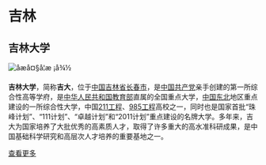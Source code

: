 # 吉林

## 吉林大学
![åæå¤§å­¦æ ¡å¾½](https://upload.wikimedia.org/wikipedia/zh/thumb/4/40/%E5%90%89%E6%9E%97%E5%A4%A7%E5%AD%A6%E6%A0%A1%E5%BE%BD.jpg/200px-%E5%90%89%E6%9E%97%E5%A4%A7%E5%AD%A6%E6%A0%A1%E5%BE%BD.jpg)

**吉林大学**，简称**吉大**，位于[中国](https://zh.wikipedia.org/wiki/%E4%B8%AD%E5%9B%BD)[吉林省](https://zh.wikipedia.org/wiki/%E5%90%89%E6%9E%97%E7%9C%81)[长春市](https://zh.wikipedia.org/wiki/%E9%95%BF%E6%98%A5%E5%B8%82)，是[中国共产党](https://zh.wikipedia.org/wiki/%E4%B8%AD%E5%9B%BD%E5%85%B1%E4%BA%A7%E5%85%9A)亲手创建的第一所综合性高等学府，是[中华人民共和国教育部](https://zh.wikipedia.org/wiki/%E4%B8%AD%E8%8F%AF%E4%BA%BA%E6%B0%91%E5%85%B1%E5%92%8C%E5%9C%8B%E6%95%99%E8%82%B2%E9%83%A8)直属的全国重点大学，[中国东北](https://zh.wikipedia.org/wiki/%E4%B8%AD%E5%9B%BD%E4%B8%9C%E5%8C%97)地区重点建设的一所综合性大学，中国[211工程](https://zh.wikipedia.org/wiki/211%E5%B7%A5%E7%A8%8B)、[985工程](https://zh.wikipedia.org/wiki/985%E5%B7%A5%E7%A8%8B)高校之一，同时也是国家首批“珠峰计划”、“111计划”、“卓越计划”和“2011计划”重点建设的名牌大学。多年来，吉大为国家培养了大批优秀的高素质人才，取得了许多重大的高水准科研成果，是中国基础科学研究和高层次人才培养的重要基地之一。

[查看更多](../jlu/)